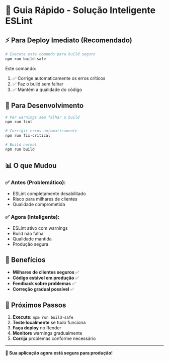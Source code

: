 # 🚀 Guia Rápido - Solução Inteligente ESLint

## ⚡ **Para Deploy Imediato (Recomendado)**

```bash
# Execute este comando para build seguro
npm run build-safe
```

Este comando:
1. ✅ Corrige automaticamente os erros críticos
2. ✅ Faz o build sem falhar
3. ✅ Mantém a qualidade do código

## 🔧 **Para Desenvolvimento**

```bash
# Ver warnings sem falhar o build
npm run lint

# Corrigir erros automaticamente
npm run fix-critical

# Build normal
npm run build
```

## 📊 **O que Mudou**

### ✅ **Antes (Problemático):**
- ESLint completamente desabilitado
- Risco para milhares de clientes
- Qualidade comprometida

### ✅ **Agora (Inteligente):**
- ESLint ativo com warnings
- Build não falha
- Qualidade mantida
- Produção segura

## 🎯 **Benefícios**

- **Milhares de clientes seguros** ✅
- **Código estável em produção** ✅
- **Feedback sobre problemas** ✅
- **Correção gradual possível** ✅

## 📝 **Próximos Passos**

1. **Execute:** `npm run build-safe`
2. **Teste localmente** se tudo funciona
3. **Faça deploy** no Render
4. **Monitore** warnings gradualmente
5. **Corrija** problemas conforme necessário

---

**🎉 Sua aplicação agora está segura para produção!** 